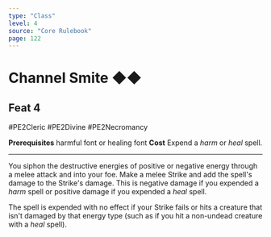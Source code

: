 ```yaml
---
type: "Class"
level: 4
source: "Core Rulebook"
page: 122
---
```

# Channel Smite ◆◆
## Feat 4
#PE2Cleric #PE2Divine #PE2Necromancy 

**Prerequisites** harmful font or healing font
**Cost** Expend a *harm* or *heal* spell.

---
You siphon the destructive energies of positive or negative energy through a melee attack and into your foe. Make a melee Strike and add the spell's damage to the Strike's damage. This is negative damage if you expended a *harm* spell or positive damage if you expended a *heal* spell.

The spell is expended with no effect if your Strike fails or hits a creature that isn't damaged by that energy type (such as if you hit a non-undead creature with a *heal* spell).